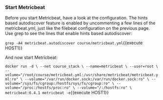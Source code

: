 ### Start Metricbeat

Before you start Metricbeat, have a look at the configuration.  The hints based autodiscover feature is enabled by uncommenting a few lines of the metricbeat.yml, just  like the filebeat configuration on the previous page.  Use grep to see the lines that enable hints based autodiscover:

`grep -A4 metricbeat.autodiscover course/metricbeat.yml`{{execute HOST1}}

And now start Metricbeat:

`docker run -d \
--net course_stack \
--name=metricbeat \
--user=root \
--volume="/root/course/metricbeat.yml:/usr/share/metricbeat/metricbeat.yml:ro" \
--volume="/var/run/docker.sock:/var/run/docker.sock:ro" \
--volume="/sys/fs/cgroup:/hostfs/sys/fs/cgroup:ro" \
--volume="/proc:/hostfs/proc:ro" \
--volume="/:/hostfs:ro" \
metricbeat:6.4.1 metricbeat -e`{{execute HOST1}}

